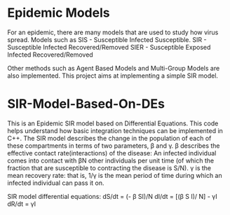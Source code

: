 
# Epidemic Models
For an epidemic, there are many models that are used to study how virus spread. Models such as
SIS - Susceptible Infected Susceptible.
SIR - Susceptible Infected Recovered/Removed
SIER - Susceptible Exposed Infected Recovered/Removed

Other methods such as Agent Based Models and Multi-Group Models are also implemented.
This project aims at implementing a simple SIR model.

# SIR-Model-Based-On-DEs
This is an Epidemic SIR model based on Differential Equations. This code helps understand how
basic integration techniques can be implemented in C++.
The SIR model describes the change in the population of each of these compartments 
in terms of two parameters, β and γ.
β describes the effective contact rate(interactions) of the disease:
An infected individual comes into contact with βN other individuals 
per unit time (of which the fraction that are susceptible to contracting the
disease is S/N). γ is the mean recovery rate: that is, 1/γ is the mean period of
time during which an infected individual can pass it on.

SIR model differential equations:
dS/dt = (- β SI)/N
dI/dt = [(β S I)/ N]  - γI
dR/dt = γI
